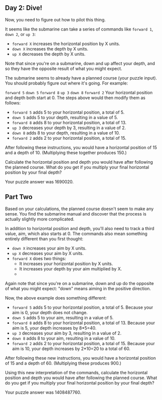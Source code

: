 ## Day 2: Dive!
Now, you need to figure out how to pilot this thing.

It seems like the submarine can take a series of commands like `forward 1`, `down 2`, or `up 3`:

- `forward X` increases the horizontal position by X units.
- `down X` increases the depth by X units.
- `up X` decreases the depth by X units.

Note that since you're on a submarine, down and up affect your depth, and so they have the opposite result of what you might expect.

The submarine seems to already have a planned course (your puzzle input). You should probably figure out where it's going. For example:

`forward 5`
`down 5`
`forward 8`
`up 3`
`down 8`
`forward 2`
Your horizontal position and depth both start at 0. The steps above would then modify them as follows:

- `forward 5` adds 5 to your horizontal position, a total of 5.
- `down 5` adds 5 to your depth, resulting in a value of 5.
- `forward 8` adds 8 to your horizontal position, a total of 13.
- `up 3` decreases your depth by 3, resulting in a value of 2.
- `down 8` adds 8 to your depth, resulting in a value of 10.
- `forward 2` adds 2 to your horizontal position, a total of 15.
  
After following these instructions, you would have a horizontal position of 15 and a depth of 10. (Multiplying these together produces 150.)

Calculate the horizontal position and depth you would have after following the planned course. What do you get if you multiply your final horizontal position by your final depth?

Your puzzle answer was 1690020.

## Part Two
Based on your calculations, the planned course doesn't seem to make any sense. You find the submarine manual and discover that the process is actually slightly more complicated.

In addition to horizontal position and depth, you'll also need to track a third value, aim, which also starts at 0. The commands also mean something entirely different than you first thought:

- `down X` increases your aim by X units.
- `up X` decreases your aim by X units.
- `forward X` does two things:
  - It increases your horizontal position by X units.
  - It increases your depth by your aim multiplied by X.
  - 
Again note that since you're on a submarine, down and up do the opposite of what you might expect: "down" means aiming in the positive direction.

Now, the above example does something different:

- `forward 5` adds 5 to your horizontal position, a total of 5. Because your aim is 0, your depth does not change.
- `down 5` adds 5 to your aim, resulting in a value of 5.
- `forward 8` adds 8 to your horizontal position, a total of 13. Because your aim is 5, your depth increases by 8*5=40.
- `up 3` decreases your aim by 3, resulting in a value of 2.
- `down 8` adds 8 to your aim, resulting in a value of 10.
- `forward 2` adds 2 to your horizontal position, a total of 15. Because your aim is 10, your depth increases by 2*10=20 to a total of 60.

After following these new instructions, you would have a horizontal position of 15 and a depth of 60. (Multiplying these produces 900.)

Using this new interpretation of the commands, calculate the horizontal position and depth you would have after following the planned course. What do you get if you multiply your final horizontal position by your final depth?

Your puzzle answer was 1408487760.

